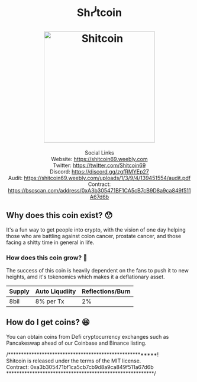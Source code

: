 <h1 align="center">
Shᓰtcoin
<br/><br/>
<img src="https://i.ibb.co/DM9HBJB/120by120.png" alt="Shitcoin" width="300"/>
</h1>

<div align="center">
    
Social Links  
Website:     https://shitcoin69.weebly.com  
Twitter:     https://twitter.com/Shitcoin69  
Discord:     https://discord.gg/zgfRMYEp27  
Audit:       https://shitcoin69.weebly.com/uploads/1/3/9/4/139451554/audit.pdf  
Contract:    https://bscscan.com/address/0xA3b305471BF1CA5cB7cB9D8a9ca849f511A67d6b  

</div>


## Why does this coin exist? 😯

It's a fun way to get people into crypto, with the vision of one day helping those who are battling against colon cancer, prostate cancer, and those facing a shitty time in general in life.

### How does this coin grow? 🧐

The success of this coin is heavily dependent on the fans to push it to new heights, amd it's tokenomics which makes it a deflationary asset.

|  Supply  | Auto Liqudiity | Reflections/Burn |
|  ------- |    ------      |      ------      | 
|   8bil   |   8% per Tx    |        2%        | 

## How do I get coins? 😆 

You can obtain coins from Defi cryptocurrency exchanges such as Pancakeswap ahead of our Coinbase and Binance listing.



/********************************************************!  
Shitcoin is released under the terms of the MIT license.  
Contract: 0xa3b305471bf1ca5cb7cb9d8a9ca849f511a67d6b  
*********************************************************/

